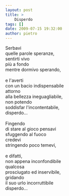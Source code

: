 ```yaml
---
layout: post
title: >
    Disperdo
tags: []
date: 2009-07-15 19:32:00
author: pietro
---
```

Serbavi<br/>quelle parole speranze,<br/>sentirti vivo<br/>più a fondo<br/>mentre dormivo sperando,<br/><br/>e l'averti<br/>con un bacio indispensabile<br/>attorno<br/>alla bellezza ineguagliabile,<br/>non potendo<br/>soddisfar l'incontentabile,<br/>disperdo...<br/><br/>Fingendo<br/>di stare al gioco pensavi<br/>sfuggendo al fuoco<br/>credevi<br/>stringendo poco temevi,<br/><br/>e difatti,<br/>non appena inconfondibile<br/>qualcosa<br/>prosciugato ed inservibile,<br/>gridando<br/>il suo urlo incorruttibile<br/>disperdo...
